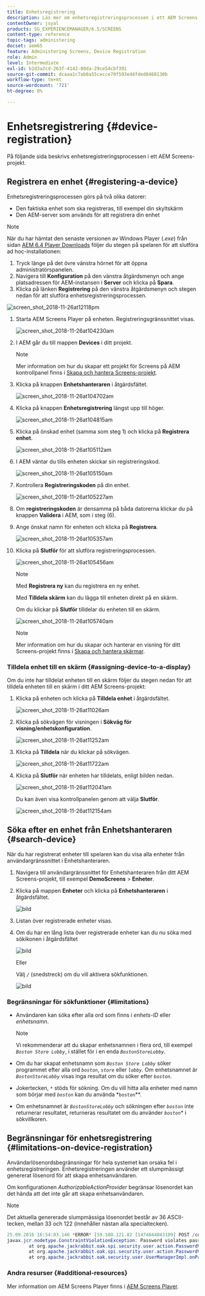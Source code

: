 ```yaml
---
title: Enhetsregistrering
description: Läs mer om enhetsregistreringsprocessen i ett AEM Screens-projekt.
contentOwner: jsyal
products: SG_EXPERIENCEMANAGER/6.5/SCREENS
content-type: reference
topic-tags: administering
docset: aem65
feature: Administering Screens, Device Registration
role: Admin
level: Intermediate
exl-id: b2d3a2cd-263f-4142-80da-29ce54cbf391
source-git-commit: dcaaa1c7ab0a55cecce70f593ed4fded8468130b
workflow-type: tm+mt
source-wordcount: '721'
ht-degree: 0%

---
```


# Enhetsregistrering {#device-registration}

På följande sida beskrivs enhetsregistreringsprocessen i ett AEM Screens-projekt.

## Registrera en enhet {#registering-a-device}

Enhetsregistreringsprocessen görs på två olika datorer:

* Den faktiska enhet som ska registreras, till exempel din skyltskärm
* Den AEM-server som används för att registrera din enhet

>[!NOTE]
>
>När du har hämtat den senaste versionen av Windows Player (*.exe*) från sidan [AEM 6.4 Player Downloads](https://download.macromedia.com/screens/) följer du stegen på spelaren för att slutföra ad hoc-installationen:
>
>1. Tryck länge på det övre vänstra hörnet för att öppna administratörspanelen.
>1. Navigera till **Konfiguration** på den vänstra åtgärdsmenyn och ange platsadressen för AEM-instansen i **Server** och klicka på **Spara**.
>1. Klicka på länken **Registrering** på den vänstra åtgärdsmenyn och stegen nedan för att slutföra enhetsregistreringsprocessen.
>

![screen_shot_2018-11-26at12118pm](assets/screen_shot_2018-11-26at12118pm.png)

1. Starta AEM Screens Player på enheten. Registreringsgränssnittet visas.

   ![screen_shot_2018-11-26at104230am](assets/screen_shot_2018-11-26at104230am.png)

1. I AEM går du till mappen **Devices** i ditt projekt.

   >[!NOTE]
   >
   >Mer information om hur du skapar ett projekt för Screens på AEM kontrollpanel finns i [Skapa och hantera Screens-projekt](creating-a-screens-project.md).

1. Klicka på knappen **Enhetshanteraren** i åtgärdsfältet.

   ![screen_shot_2018-11-26at104702am](assets/screen_shot_2018-11-26at104702am.png)

1. Klicka på knappen **Enhetsregistrering** längst upp till höger.

   ![screen_shot_2018-11-26at104815am](assets/screen_shot_2018-11-26at104815am.png)

1. Klicka på önskad enhet (samma som steg 1) och klicka på **Registrera enhet**.

   ![screen_shot_2018-11-26at105112am](assets/screen_shot_2018-11-26at105112am.png)

1. I AEM väntar du tills enheten skickar sin registreringskod.

   ![screen_shot_2018-11-26at105150am](assets/screen_shot_2018-11-26at105150am.png)

1. Kontrollera **Registreringskoden** på din enhet.

   ![screen_shot_2018-11-26at105227am](assets/screen_shot_2018-11-26at105227am.png)

1. Om **registreringskoden** är densamma på båda datorerna klickar du på knappen **Validera** i AEM, som i steg (6).
1. Ange önskat namn för enheten och klicka på **Registrera**.

   ![screen_shot_2018-11-26at105357am](assets/screen_shot_2018-11-26at105357am.png)

1. Klicka på **Slutför** för att slutföra registreringsprocessen.

   ![screen_shot_2018-11-26at105456am](assets/screen_shot_2018-11-26at105456am.png)

   >[!NOTE]
   >
   >Med **Registrera ny** kan du registrera en ny enhet.
   >
   >Med **Tilldela skärm** kan du lägga till enheten direkt på en skärm.

   Om du klickar på **Slutför** tilldelar du enheten till en skärm.

   ![screen_shot_2018-11-26at105740am](assets/screen_shot_2018-11-26at105740am.png)

   >[!NOTE]
   >
   >Mer information om hur du skapar och hanterar en visning för ditt Screens-projekt finns i [Skapa och hantera skärmar](managing-displays.md).

### Tilldela enhet till en skärm {#assigning-device-to-a-display}

Om du inte har tilldelat enheten till en skärm följer du stegen nedan för att tilldela enheten till en skärm i ditt AEM Screens-projekt:

1. Klicka på enheten och klicka på **Tilldela enhet** i åtgärdsfältet.

   ![screen_shot_2018-11-26at11026am](assets/screen_shot_2018-11-26at111026am.png)

1. Klicka på sökvägen för visningen i **Sökväg för visning/enhetskonfiguration**.

   ![screen_shot_2018-11-26at11252am](assets/screen_shot_2018-11-26at111252am.png)

1. Klicka på **Tilldela** när du klickar på sökvägen.

   ![screen_shot_2018-11-26at11722am](assets/screen_shot_2018-11-26at111722am.png)

1. Klicka på **Slutför** när enheten har tilldelats, enligt bilden nedan.

   ![screen_shot_2018-11-26at112041am](assets/screen_shot_2018-11-26at112041am.png)

   Du kan även visa kontrollpanelen genom att välja **Slutför**.

   ![screen_shot_2018-11-26at112154am](assets/screen_shot_2018-11-26at112154am.png)

## Söka efter en enhet från Enhetshanteraren {#search-device}

När du har registrerat enheter till spelaren kan du visa alla enheter från användargränssnittet i Enhetshanteraren.

1. Navigera till användargränssnittet för Enhetshanteraren från ditt AEM Screens-projekt, till exempel **DemoScreens** > **Enheter**.

1. Klicka på mappen **Enheter** och klicka på **Enhetshanteraren** i åtgärdsfältet.

   ![bild](/help/user-guide/assets/device-manager/device-manager-1.png)

1. Listan över registrerade enheter visas.

1. Om du har en lång lista över registrerade enheter kan du nu söka med sökikonen i åtgärdsfältet

   ![bild](/help/user-guide/assets/device-manager/device-manager-2.png)

   Eller

   Välj `/` (snedstreck) om du vill aktivera sökfunktionen.

   ![bild](/help/user-guide/assets/device-manager/device-manager-3.png)


### Begränsningar för sökfunktioner {#limitations}

* Användaren kan söka efter alla ord som finns i *enhets-ID* eller *enhetsnamn*.

  >[!NOTE]
  >Vi rekommenderar att du skapar enhetsnamnen i flera ord, till exempel *`Boston Store Lobby`*, i stället för i en enda *`BostonStoreLobby`*.

* Om du har skapat enhetsnamn som *`Boston Store Lobby`* söker programmet efter alla ord *`boston`*, *`store`* eller *`lobby`*. Om enhetsnamnet är *`BostonStoreLobby`* visas inga resultat om du söker efter *`boston`*.

* Jokertecken, `*` stöds för sökning. Om du vill hitta alla enheter med namn som börjar med *`boston`* kan du använda *`boston`**.

* Om enhetsnamnet är *`BostonStoreLobby`* och sökningen efter *`boston`* inte returnerar resultatet, returneras resultatet om du använder *`boston`** i sökvillkoren.

## Begränsningar för enhetsregistrering {#limitations-on-device-registration}

Användarlösenordsbegränsningar för hela systemet kan orsaka fel i enhetsregistreringen. Enhetsregistreringen använder ett slumpmässigt genererat lösenord för att skapa enhetsanvändaren.

Om konfigurationen *AuthorizableActionProvider* begränsar lösenordet kan det hända att det inte går att skapa enhetsanvändaren.

>[!NOTE]
>
>Det aktuella genererade slumpmässiga lösenordet består av 36 ASCII-tecken, mellan 33 och 122 (innehåller nästan alla specialtecken).

```java
25.09.2016 16:54:03.140 *ERROR* [59.100.121.82 [1474844043109] POST /content/screens/svc/registration HTTP/1.1] com.adobe.cq.screens.device.registration.impl.RegistrationServlet Error during device registration
javax.jcr.nodetype.ConstraintViolationException: Password violates password constraint (^(?=.*\d).{7,9}$).
        at org.apache.jackrabbit.oak.spi.security.user.action.PasswordValidationAction.validatePassword(PasswordValidationAction.java:105)
        at org.apache.jackrabbit.oak.spi.security.user.action.PasswordValidationAction.onPasswordChange(PasswordValidationAction.java:76)
        at org.apache.jackrabbit.oak.security.user.UserManagerImpl.onPasswordChange(UserManagerImpl.java:308)
```

### Andra resurser {#additional-resources}

Mer information om AEM Screens Player finns i [AEM Screens Player](working-with-screens-player.md).

